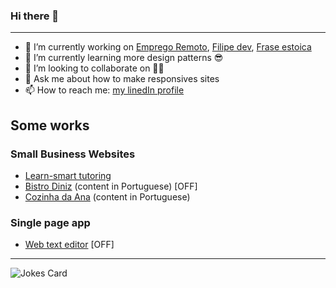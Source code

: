 ### Hi there 👋
<!--
**Hegaja/hegaja** is a ✨ _special_ ✨ repository because its `README.md` (this file) appears on your GitHub profile.
Here are some ideas to get you started:
-->
---
- 🔭 I’m currently working on [Emprego Remoto](https://empregoremoto.com.br), [Filipe dev](https://filipedev.com), [Frase estoica](https://fraseestoica.com.br)
- 🌱 I’m currently learning more design patterns 😎
- 👯 I’m looking to collaborate on 🤷‍♂️
- 💬 Ask me about how to make responsives sites
- 📫 How to reach me: [my linedIn  profile](https://www.linkedin.com/in/hegaja/)

## Some works
### Small Business Websites
- [Learn-smart tutoring](https://learnsmart.vercel.app)
- [Bistro Diniz](https://bistrodiniz.com.br) (content in Portuguese) [OFF]
- [Cozinha da Ana](https://cozinhadaana.vercel.app) (content in Portuguese)
### Single page app
- [Web text editor](https://webtexteditor.com) [OFF]
---
![Jokes Card](https://readme-jokes.vercel.app/api)
